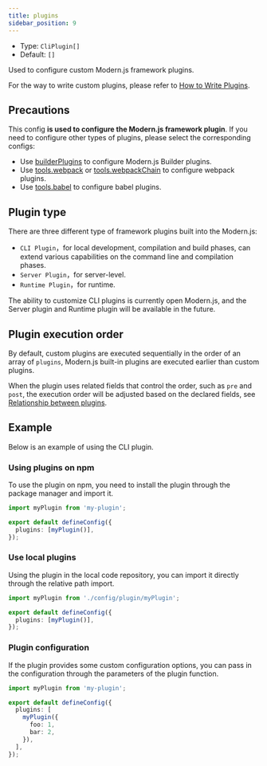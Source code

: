 ```yaml
---
title: plugins
sidebar_position: 9
---
```


- Type: `CliPlugin[]`
- Default: `[]`

Used to configure custom Modern.js framework plugins.

For the way to write custom plugins, please refer to [How to Write Plugins](/docs/guides/topic-detail/framework-plugin/implement).

## Precautions

This config **is used to configure the Modern.js framework plugin**. If you need to configure other types of plugins, please select the corresponding configs:

- Use [builderPlugins](docs/configure/app/builder-plugins) to configure Modern.js Builder plugins.
- Use [tools.webpack](/docs/configure/app/tools/webpack) or [tools.webpackChain](/docs/configure/app/tools/webpack-chain) to configure webpack plugins.
- Use [tools.babel](/docs/configure/app/tools/babel) to configure babel plugins.

## Plugin type

There are three different type of framework plugins built into the Modern.js:

- `CLI Plugin`，for local development, compilation and build phases, can extend various capabilities on the command line and compilation phases.
- `Server Plugin`，for server-level.
- `Runtime Plugin`，for runtime.

The ability to customize CLI plugins is currently open Modern.js, and the Server plugin and Runtime plugin will be available in the future.

## Plugin execution order

By default, custom plugins are executed sequentially in the order of an array of `plugins`, Modern.js built-in plugins are executed earlier than custom plugins.

When the plugin uses related fields that control the order, such as `pre` and `post`, the execution order will be adjusted based on the declared fields, see [Relationship between plugins](/docs/guides/topic-detail/framework-plugin/relationship).

## Example

Below is an example of using the CLI plugin.

### Using plugins on npm

To use the plugin on npm, you need to install the plugin through the package manager and import it.

```ts title="modern.config.ts"
import myPlugin from 'my-plugin';

export default defineConfig({
  plugins: [myPlugin()],
});
```

### Use local plugins

Using the plugin in the local code repository, you can import it directly through the relative path import.

```ts title="modern.config.ts"
import myPlugin from './config/plugin/myPlugin';

export default defineConfig({
  plugins: [myPlugin()],
});
```

### Plugin configuration

If the plugin provides some custom configuration options, you can pass in the configuration through the parameters of the plugin function.

```ts title="modern.config.ts"
import myPlugin from 'my-plugin';

export default defineConfig({
  plugins: [
    myPlugin({
      foo: 1,
      bar: 2,
    }),
  ],
});
```
